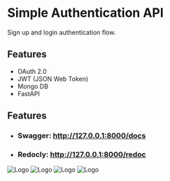 
# Simple Authentication API 

Sign up and login authentication flow.


## Features

- OAuth 2.0
- JWT (JSON Web Token)
- Mongo DB
- FastAPI

## Features

- ### Swagger: http://127.0.0.1:8000/docs
- ### Redocly: http://127.0.0.1:8000/redoc



![Logo](https://upload.wikimedia.org/wikipedia/commons/thumb/d/d2/Oauth_logo.svg/270px-Oauth_logo.svg.png)
![Logo](https://jwt.io/img/logo-asset.svg)
![Logo](https://upload.wikimedia.org/wikipedia/commons/thumb/9/93/MongoDB_Logo.svg/2560px-MongoDB_Logo.svg.png)
![Logo](https://fastapi.tiangolo.com/img/logo-margin/logo-teal.png)
